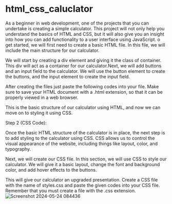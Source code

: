 # html_css_caluclator
As a beginner in web development, one of the projects that you can undertake is creating a simple calculator. This project will not only help you understand the basics of HTML and CSS, but it will also give you an insight into how you can add functionality to a user interface using JavaScript.
o get started, we will first need to create a basic HTML file. In this file, we will include the main structure for our calculator.

We will start by creating a div element and giving it the class of container. This div will act as a container for our calculator.Next, we will add buttons and an input field to the calculator. We will use the button element to create the buttons, and the input element to create the input field.

After creating the files just paste the following codes into your file. Make sure to save your HTML document with a .html extension, so that it can be properly viewed in a web browser.

This is the basic structure of our calculator using HTML, and now we can move on to styling it using CSS.

Step 2 (CSS Code):


Once the basic HTML structure of the calculator is in place, the next step is to add styling to the calculator using CSS. CSS allows us to control the visual appearance of the website, including things like layout, color, and typography.

Next, we will create our CSS file. In this section, we will use CSS to style our calculator. We will give it a basic layout, change the font and background color, and add hover effects to the buttons.

This will give our calculator an upgraded presentation. Create a CSS file with the name of styles.css and paste the given codes into your CSS file. Remember that you must create a file with the .css extension.![Screenshot 2024-05-24 084436](https://github.com/HarsInd/html_css_caluclator/assets/168928630/ec2303f9-3c5b-4540-b45f-6f8feb9bbadb)

